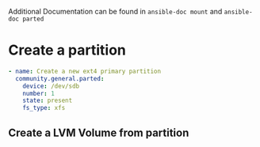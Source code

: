 Additional Documentation can be found in `ansible-doc mount` and `ansible-doc parted`

# Create a partition

```yaml title="Create partition by Filesystem"
- name: Create a new ext4 primary partition
  community.general.parted:
    device: /dev/sdb
    number: 1
    state: present
    fs_type: xfs
```

## Create a LVM Volume from partition